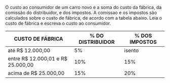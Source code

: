O custo ao consumidor de um carro novo e a soma do custo da fábrica, da comissão do distribuidor, e dos impostos. 
A comissao e os impostos são calculados sobre o custo de fábrica, de acordo com a tabela abaixo. 
Leia o custo de fábrica e escreva o custo ao consumidor.

<table>
  <thead>
    <tr>
      <th>CUSTO DE FÁBRICA</th>
      <th>% DO DISTRIBUIDOR</th>
      <th>% DOS IMPOSTOS</th>
    </tr>
  </thead>
  <tbody>
    <tr>
      <td>até R$ 12.000,00</td>
      <td>5%</td>
      <td>isento</td>
    </tr>
    <tr>
      <td>entre R$ 12.000,01 e R$ 25.000,00</td>
      <td>10%</td>
      <td>15%</td>
    </tr>
    <tr>
      <td>acima de R$ 25.000,00</td>
      <td>15%</td>
      <td>20%</td>
    </tr>
  </tbody>
</table>